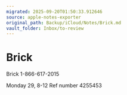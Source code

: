 ```yaml
---
migrated: 2025-09-20T01:50:33.912646
source: apple-notes-exporter
original_path: Backup/iCloud/Notes/Brick.md
vault_folder: Inbox/to-review
---
```

# Brick

Brick
1-866-617-2015

Monday 29, 8-12
Ref number
4255453
